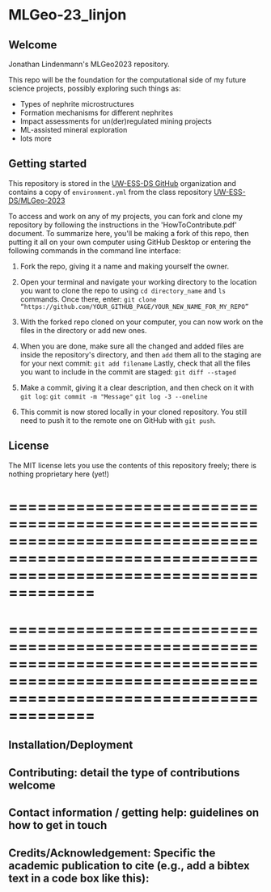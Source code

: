 # MLGeo-23_linjon 

## Welcome
Jonathan Lindenmann's MLGeo2023 repository. 

This repo will be the foundation for the computational side of my future science projects, possibly exploring such things as: 

- Types of nephrite microstructures
- Formation mechanisms for different nephrites
- Impact assessments for un(der)regulated mining projects
- ML-assisted mineral exploration
- lots more


## Getting started
This repository is stored in the [UW-ESS-DS GitHub](https://github.com/UW-ESS-DS) organization and contains a copy of `environment.yml` from the class repository [UW-ESS-DS/MLGeo-2023](https://github.com/UW-ESS-DS/MLGeo-2023)

To access and work on any of my projects, you can fork and clone my repository by following the instructions in the 'HowToContribute.pdf' document. To summarize here, you'll be making a fork of this repo, then putting it all on your own computer using GitHub Desktop or entering the following commands in the command line interface:

1. Fork the repo, giving it a name and making yourself the owner.
2. Open your terminal and navigate your working directory to the location you want to clone the repo to using `cd directory_name` and `ls` commands. Once there, enter:
    `git clone “https://github.com/YOUR_GITHUB_PAGE/YOUR_NEW_NAME_FOR_MY_REPO”`
    
3. With the forked repo cloned on your computer, you can now work on the files in the directory or add new ones.
4. When you are done, make sure all the changed and added files are inside the repository's directory, and then `add` them all to the staging are for your next commit:
    `git add filename`
Lastly, check that all the files you want to include in the commit are staged:
    `git diff --staged`
5. Make a commit, giving it a clear description, and then check on it with `git log`:
    `git commit -m "Message"`
    `git log -3 --oneline`
7. This commit is now stored locally in your cloned repository. You still need to push it to the remote one on GitHub with `git push`.



## License

The MIT license lets you use the contents of this repository freely; there is nothing proprietary here (yet!)



===========================================================================================================================================
===========================================================================================================================================
===========================================================================================================================================
===========================================================================================================================================

## Installation/Deployment

## Contributing: detail the type of contributions welcome

## Contact information / getting help: guidelines on how to get in touch

## Credits/Acknowledgement: Specific the academic publication to cite (e.g., add a bibtex text in a code box like this):
